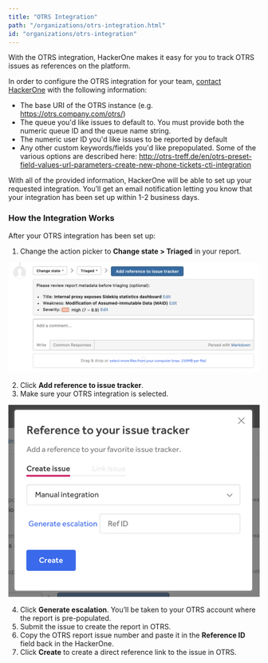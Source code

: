 ```yaml
---
title: "OTRS Integration"
path: "/organizations/otrs-integration.html"
id: "organizations/otrs-integration"
---
```


With the OTRS integration, HackerOne makes it easy for you to track OTRS issues as references on the platform.

In order to configure the OTRS integration for your team, [contact HackerOne](https://support.hackerone.com/hc/en-us/requests/new) with the following information:   

- The base URI of the OTRS instance (e.g. https://otrs.company.com/otrs/)
- The queue you'd like issues to default to. You must provide both the numeric queue ID and the queue name string.
- The numeric user ID you'd like issues to be reported by default
- Any other custom keywords/fields you'd like prepopulated. Some of the various options are described here: http://otrs-treff.de/en/otrs-preset-field-values-url-parameters-create-new-phone-tickets-cti-integration

With all of the provided information, HackerOne will be able to set up your requested integration. You’ll get an email notification letting you know that your integration has been set up within 1-2 business days.

### How the Integration Works
After your OTRS integration has been set up:
1. Change the action picker to **Change state > Triaged** in your report.

![integrations](./images/add-integration-reference.png)

2. Click **Add reference to issue tracker**.
3. Make sure your OTRS integration is selected.

![integration](./images/issue-tracker-reference.png)

4. Click **Generate escalation**. You’ll be taken to your OTRS account where the report is pre-populated.
3. Submit the issue to create the report in OTRS.
4. Copy the OTRS report issue number and paste it in the **Reference ID** field back in the HackerOne.
5. Click **Create** to create a direct reference link to the issue in OTRS.
